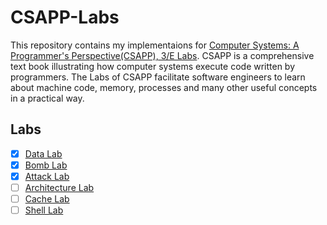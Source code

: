 # CSAPP-Labs
This repository contains my implementaions for [Computer Systems: A Programmer's Perspective(CSAPP), 3/E Labs](http://csapp.cs.cmu.edu/3e/labs.html).
CSAPP is a comprehensive text book illustrating how computer systems execute code written by programmers. The Labs of CSAPP
facilitate software engineers to learn about machine code, memory, processes and many other useful concepts in a practical
way.

## Labs
- [x] [Data Lab](/01-Data-Lab)
- [x] [Bomb Lab](/02-Bomb-Lab)
- [x] [Attack Lab](/03-Attack-Lab)
- [ ] [Architecture Lab](/04-Architecture-Lab)
- [ ] [Cache Lab](/05-Cache-Lab)
- [ ] [Shell Lab](/06-Shell-Lab)
